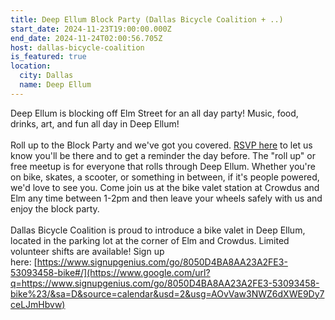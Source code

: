 ```yaml
---
title: Deep Ellum Block Party (Dallas Bicycle Coalition + ..)
start_date: 2024-11-23T19:00:00.000Z
end_date: 2024-11-24T02:00:56.705Z
host: dallas-bicycle-coalition
is_featured: true
location:
  city: Dallas
  name: Deep Ellum
---
```

Deep Ellum is blocking off Elm Street for an all day party! Music, food, drinks, art, and fun all day in Deep Ellum!\
\
Roll up to the Block Party and we've got you covered. [RSVP here](https://www.google.com/url?q=https://actionnetwork.org/events/deep-ellum-block-party-roll-up-dbc-bike-valet-provided&sa=D&source=calendar&usd=2&usg=AOvVaw3kCqNVej102SVDrjnMOLEX) to let us know you'll be there and to get a reminder the day before. The "roll up" or free meetup is for everyone that rolls through Deep Ellum. Whether you're on bike, skates, a scooter, or something in between, if it's people powered, we'd love to see you. Come join us at the bike valet station at Crowdus and Elm any time between 1-2pm and then leave your wheels safely with us and enjoy the block party.\
\
Dallas Bicycle Coalition is proud to introduce a bike valet in Deep Ellum, located in the parking lot at the corner of Elm and Crowdus. Limited volunteer shifts are available! Sign up here: [https://www.signupgenius.com/go/8050D4BA8AA23A2FE3-53093458-bike#/](https://www.google.com/url?q=https://www.signupgenius.com/go/8050D4BA8AA23A2FE3-53093458-bike%23/&sa=D&source=calendar&usd=2&usg=AOvVaw3NWZ6dXWE9Dy7ceLJmHbvw)